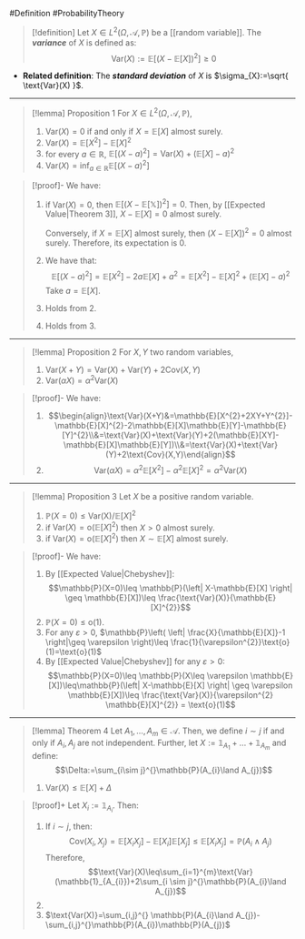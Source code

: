 #Definition #ProbabilityTheory 

> [!definition]
> Let $X\in L^2(\Omega,\mathcal{A},\mathbb{P})$ be a [[random variable]]. The ***variance*** of $X$ is defined as: $$\text{Var}(X):=\mathbb{E}[(X-\mathbb{E}[X])^{2}]\geq 0$$
- **Related definition**: The ***standard deviation*** of $X$ is $\sigma_{X}:=\sqrt{ \text{Var}(X) }$.
---
> [!lemma] Proposition 1
> For $X\in L^2(\Omega,\mathcal{A},\mathbb{P})$, 
> 1. $\text{Var}(X)=0$ if and only if $X=\mathbb{E}[X]$ almost surely.
> 2. $\text{Var}(X)=\mathbb{E}[X^{2}]-\mathbb{E}[X]^{2}$
> 3. for every $a\in \mathbb{R}$, $\mathbb{E}[(X-a)^{2}]=\text{Var}(X)+(\mathbb{E}[X]-a)^{2}$
> 5. $\text{Var}(X)=\inf_{a\in \mathbb{R}}\mathbb{E}[(X-a)^{2}]$

> [!proof]-
> We have:
> 1. if $\text{Var}(X)=0$, then $\mathbb{E}[(X-\mathbb{E[X]})^{2}]=0$. Then, by [[Expected Value|Theorem 3]], $X-\mathbb{E}[X]=0$ almost surely. 
>    
>    Conversely, if $X=\mathbb{E}[X]$ almost surely, then $(X-\mathbb{E}[X])^{2}=0$ almost surely. Therefore, its expectation is $0$. 
> 2. We have that:$$\mathbb{E}[(X-a)^{2}]=\mathbb{E}[X^{2}]-2a\mathbb{E}[X]+a^{2}=\mathbb{E}[X^{2}]-\mathbb{E}[X]^{2}+(\mathbb{E}[X]-a)^2$$Take $a=\mathbb{E}[X]$.
> 3. Holds from 2. 
> 4. Holds from 3.
---
> [!lemma] Proposition 2 
> For $X,Y$ two random variables,
> 1. $\text{Var}(X+Y)=\text{Var}(X)+\text{Var}(Y)+2\text{Cov}(X,Y)$
> 2. $\text{Var}(\alpha X)=\alpha^{2} \text{Var}(X)$

> [!proof]-
> We have: 
> 1. $$\begin{align}\text{Var}(X+Y)&=\mathbb{E}[X^{2}+2XY+Y^{2}]-\mathbb{E}[X]^{2}-2\mathbb{E}[X]\mathbb{E}[Y]-\mathbb{E}[Y]^{2}\\&=\text{Var}(X)+\text{Var}(Y)+2(\mathbb{E}[XY]-\mathbb{E}[X]\mathbb{E}[Y])\\&=\text{Var}(X)+\text{Var}(Y)+2\text{Cov}(X,Y)\end{align}$$
> 2. $$\text{Var}(\alpha X)=\alpha^{2}\mathbb{E}[ X^{2}]-\alpha^{2}\mathbb{E}[X]^{2}=\alpha^{2} \text{Var}(X)$$
---
> [!lemma] Proposition 3
> Let $X$ be a positive random variable.
> 1. $\mathbb{P}(X=0)\leq \text{Var(X)} / \mathbb{E}[X]^{2}$
> 1. if $\text{Var}(X)=\text{o}(\mathbb{E}[X]^{2})$ then $X>0$ almost surely.
> 2. if $\text{Var}(X)=\text{o}(\mathbb{E}[X]^{2})$ then $X\sim \mathbb{E}[X]$ almost surely.


> [!proof]-
> We have:
> 1. By [[Expected Value|Chebyshev]]: $$\mathbb{P}(X=0)\leq \mathbb{P}(\left| X-\mathbb{E}[X] \right| \geq \mathbb{E}[X])\leq \frac{\text{Var}(X)}{\mathbb{E}[X]^{2}}$$
> 1. $\mathbb{P}(X=0)\leq \text{o}(1)$.
> 2. For any $\varepsilon>0$, $\mathbb{P}\left( \left| \frac{X}{\mathbb{E}[X]}-1 \right|\geq \varepsilon \right)\leq \frac{1}{\varepsilon^{2}}\text{o}(1)=\text{o}(1)$
> 3. By [[Expected Value|Chebyshev]] for any $\varepsilon>0$: $$\mathbb{P}(X=0)\leq \mathbb{P}(X\leq \varepsilon \mathbb{E}[X])\leq\mathbb{P}(\left| X-\mathbb{E}[X] \right| \geq  \varepsilon \mathbb{E}[X])\leq \frac{\text{Var}(X)}{\varepsilon^{2} \mathbb{E}[X]^{2}} = \text{o}(1)$$
---
> [!lemma] Theorem 4
> Let $A_{1},\dots,A_{m}\in \mathcal{A}$. Then, we define $i\sim j$ if and only if $A_{i},A_{j}$ are not independent. Further, let $X:=\mathbb{1}_{A_{1}}+\dots+\mathbb{1}_{A_{m}}$ and define: $$\Delta:=\sum_{i\sim j}^{}\mathbb{P}(A_{i}\land A_{j})$$
> 1. $\text{Var}(X)\leq \mathbb{E}[X]+\Delta$

> [!proof]+
> Let $X_{i}:=\mathbb{1}_{A_{i}}$. Then:
> 1. If $i\sim j$, then: $$\text{Cov}(X_{i},X_{j})=\mathbb{E}[X_{i}X_{j}]-\mathbb{E}[X_{i}]\mathbb{E}[X_{j}]\leq \mathbb{E}[X_{i}X_{j}]=\mathbb{P}(A_{i}\land A_{j})$$Therefore,$$\text{Var}(X)\leq\sum_{i=1}^{m}\text{Var}(\mathbb{1}_{A_{i}})+2\sum_{i \sim j}^{}\mathbb{P}(A_{i}\land A_{j})$$
> 2. 
> 3. $\text{Var(X)}=\sum_{i,j}^{} \mathbb{P}(A_{i}\land A_{j})-\sum_{i,j}^{}\mathbb{P}(A_{i})\mathbb{P}(A_{j})$